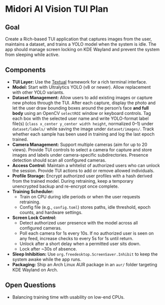 # Midori AI Vision TUI Plan

## Goal
Create a Rich-based TUI application that captures images from the user, maintains a dataset, and trains a YOLO model when the system is idle. The app should manage screen locking on KDE Wayland and prevent the system from sleeping while active.

## Components
- **TUI Layer:** Use the [Textual](https://github.com/Textualize/textual) framework for a rich terminal interface.
- **Model:** Start with Ultralytics YOLO (v8 or newer). Allow replacement with other YOLO variants.
- **Dataset Management:** Allow users to add existing images or capture new photos through the TUI. After each capture, display the photo and let the user draw bounding boxes around the person’s face **and full body** using an OpenCV `selectROI` window or keyboard controls. Tag each box with the selected user name and write YOLO-format label file(s) (`class x_center y_center width height`, normalized 0–1) under `dataset/labels/` while saving the image under `dataset/images/`. Track whether each sample has been used in training and log the last epoch trained.
- **Camera Management:** Support multiple cameras (aim for up to 20 views). Provide TUI controls to select a camera for capture and store images and labels under camera-specific subdirectories. Presence detection should scan all configured cameras.
- **Access Control:** Maintain a whitelist of authorized users who can unlock the session. Provide TUI actions to add or remove allowed individuals.
- **Profile Storage:** Encrypt authorized user profiles with a hash derived from the trained model. During retraining, keep a temporary unencrypted backup and re-encrypt once complete.
- **Training Scheduler:**
  - Train on CPU during idle periods or when the user requests retraining.
  - Config file (e.g., `config.toml`) stores paths, idle threshold, epoch counts, and hardware settings.
- **Screen Lock Control:**
  - Detect authorized user presence with the model across all configured cameras.
  - Poll each camera for 1s every 10s. If no authorized user is seen on any feed, increase checks to every 5s for 1s until return.
  - Unlock after a short delay when a permitted user sits down.
  - Lock after ~30s of absence.
- **Sleep Inhibition:** Use `org.freedesktop.ScreenSaver.Inhibit` to keep the system awake while the app runs.
- **Packaging:** Ship an Arch Linux AUR package in an `aur/` folder targeting KDE Wayland on Arch.

## Open Questions
- Balancing training time with usability on low-end CPUs.
